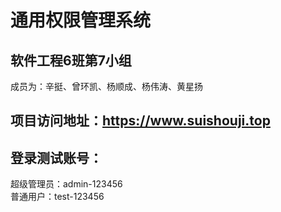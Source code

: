 # 通用权限管理系统 
## 软件工程6班第7小组  
成员为：辛挺、曾环凯、杨顺成、杨伟涛、黄星扬  
## 项目访问地址：https://www.suishouji.top  
## 登录测试账号：  
超级管理员：admin-123456  
普通用户：test-123456  
